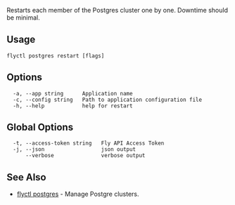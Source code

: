 Restarts each member of the Postgres cluster one by one. Downtime should be minimal.


## Usage
~~~
flyctl postgres restart [flags]
~~~

## Options

~~~
  -a, --app string      Application name
  -c, --config string   Path to application configuration file
  -h, --help            help for restart
~~~

## Global Options

~~~
  -t, --access-token string   Fly API Access Token
  -j, --json                  json output
      --verbose               verbose output
~~~

## See Also

* [flyctl postgres](/docs/flyctl/postgres/)	 - Manage Postgre clusters.


